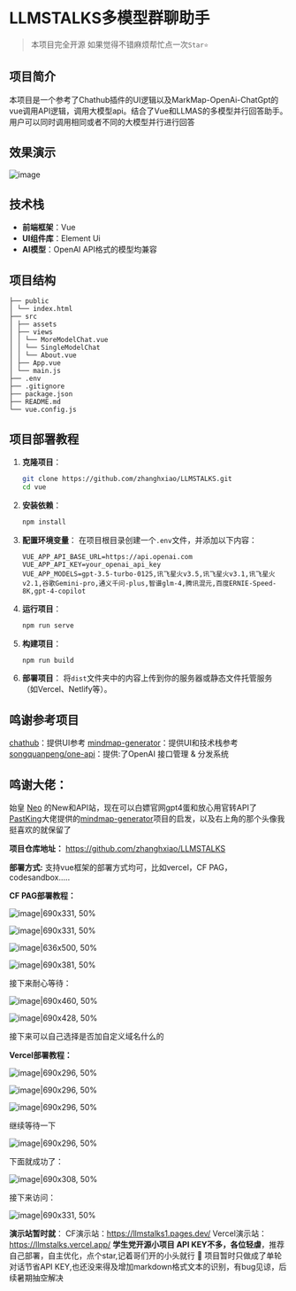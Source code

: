 # LLMSTALKS多模型群聊助手

> 本项目完全开源
> 如果觉得不错麻烦帮忙点一次`Star⭐️`

## 项目简介
本项目是一个参考了Chathub插件的UI逻辑以及MarkMap-OpenAi-ChatGpt的vue调用API逻辑，调用大模型api。结合了Vue和LLMAS的多模型并行回答助手。用户可以同时调用相同或者不同的大模型并行进行回答

## 效果演示
![image](https://github.com/zhanghxiao/LLMSTALKS/assets/137479165/46d2c46e-aa04-43ad-9ccc-8e584cc54bab)


## 技术栈
- **前端框架**：Vue
- **UI组件库**：Element Ui
- **AI模型**：OpenAI API格式的模型均兼容

## 项目结构
```
├── public
│ └── index.html
├── src
│ ├── assets
│ ├── views
│ │ └── MoreModelChat.vue
│ │ └── SingleModelChat
│ │ └── About.vue
│ ├── App.vue
│ └── main.js
├── .env
├── .gitignore
├── package.json
├── README.md
└── vue.config.js
```
## 项目部署教程
1. **克隆项目**：
    ```bash
    git clone https://github.com/zhanghxiao/LLMSTALKS.git
    cd vue
    ```

2. **安装依赖**：
    ```bash
    npm install
    ```

3. **配置环境变量**：
    在项目根目录创建一个`.env`文件，并添加以下内容：
    ```
    VUE_APP_API_BASE_URL=https://api.openai.com
    VUE_APP_API_KEY=your_openai_api_key
    VUE_APP_MODELS=gpt-3.5-turbo-0125,讯飞星火v3.5,讯飞星火v3.1,讯飞星火v2.1,谷歌Gemini-pro,通义千问-plus,智谱glm-4,腾讯混元,百度ERNIE-Speed-8K,gpt-4-copilot

    ```

4. **运行项目**：
    ```bash
    npm run serve
    ```

5. **构建项目**：
    ```bash
    npm run build
    ```

6. **部署项目**：
    将`dist`文件夹中的内容上传到你的服务器或静态文件托管服务（如Vercel、Netlify等）。

## 鸣谢参考项目
[chathub]([https://github.com/PastKing/MarkMap-OpenAi-ChatGpt]：(https://github.com/chathub-dev/chathub))：提供UI参考
[mindmap-generator](https://github.com/PastKing/MarkMap-OpenAi-ChatGpt)：提供UI和技术栈参考
[songquanpeng/one-api](https://github.com/songquanpeng/one-api)：提供:了OpenAI 接口管理 & 分发系统

## 鸣谢大佬：
始皇 [Neo](https://linux.do/u/neo) 的New和API站，现在可以白嫖官网gpt4蛋和放心用官转API了
[PastKing](https://linux.do/u/PastKing)大佬提供的[mindmap-generator](https://github.com/PastKing/MarkMap-OpenAi-ChatGpt)项目的启发，以及右上角的那个头像我挺喜欢的就保留了

**项目仓库地址：**
https://github.com/zhanghxiao/LLMSTALKS

**部署方式:**
支持vue框架的部署方式均可，比如vercel，CF PAG，codesandbox.....

**CF PAG部署教程：**

![image|690x331, 50%](https://github.com/zhanghxiao/LLMSTALKS/assets/137479165/b1021e55-f492-42db-af79-9df6edc11d33)

![image|690x331, 50%](https://github.com/zhanghxiao/LLMSTALKS/assets/137479165/d9cbf233-88b1-4002-bc88-0f6bb801b421)

![image|636x500, 50%](https://github.com/zhanghxiao/LLMSTALKS/assets/137479165/a672d807-2b4a-430c-8b62-849774ac457d)

![image|690x381, 50%](https://github.com/zhanghxiao/LLMSTALKS/assets/137479165/5ef7fdc8-ca02-4122-ac51-a092f97bc22f)

接下来耐心等待：

![image|690x460, 50%](https://github.com/zhanghxiao/LLMSTALKS/assets/137479165/7a4c924e-6f14-44a4-a874-dcb4c7ecc832)

![image|690x428, 50%](https://github.com/zhanghxiao/LLMSTALKS/assets/137479165/50d2c432-2d58-4ad0-9e17-788b1e827218)

接下来可以自己选择是否加自定义域名什么的


**Vercel部署教程：**

![image|690x296, 50%](https://github.com/zhanghxiao/LLMSTALKS/assets/137479165/abfb4caa-8e37-4289-a110-52e9dd879f6a)

![image|690x296, 50%](https://github.com/zhanghxiao/LLMSTALKS/assets/137479165/6999b36d-7400-4daa-b8b9-6e6514f9f3e1)

![image|690x296, 50%](https://github.com/zhanghxiao/LLMSTALKS/assets/137479165/b4d2a8d9-87e9-479e-b412-1fc15546e181)


继续等待一下

![image|690x296, 50%](https://github.com/zhanghxiao/LLMSTALKS/assets/137479165/79babc18-e117-4825-859d-efff9235a8f0)

下面就成功了：

![image|690x308, 50%](https://github.com/zhanghxiao/LLMSTALKS/assets/137479165/a5c7a585-8885-4333-9a80-d1b2067dc55c)

接下来访问：

![image|690x331, 50%](https://github.com/zhanghxiao/LLMSTALKS/assets/137479165/12b5ee6d-e162-4a5b-b854-14882564d963)


**演示站暂时就**：
CF演示站：https://llmstalks1.pages.dev/
Vercel演示站：https://llmstalks.vercel.app/
**学生党开源小项目 API KEY不多，各位轻虐**，推荐自己部署，自主优化，点个star,记着哥们开的小头就行 :rofl:
项目暂时只做成了单轮对话节省API KEY,也还没来得及增加markdown格式文本的识别，有bug见谅，后续暑期抽空解决
